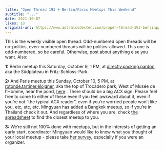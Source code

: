 ```yaml
---
title: "Open Thread 193 + Berlin/Paris Meetups This Weekend"
subtitle: "..."
date: 2021-10-07
likes: 18
original-url: https://www.astralcodexten.com/p/open-thread-192-berlinparis-meetups
---
```

This is the weekly visible open thread. Odd-numbered open threads will be no-politics, even-numbered threads will be politics-allowed. This one is odd-numbered, so be careful. Otherwise, post about anything else you want. Also:

 **1:** Berlin meetup this Saturday, October 9, 1 PM, at [directly.packing.pardon](https://w3w.co/directly.packing.pardon), aka the Südplateau in Fritz-Schloss-Park.

 **2:** And Paris meetup this Sunday, October 10, 5 PM, at [rotonde.tartiner.éloigner](https://what3words.com/rotonde.tartiner.%C3%A9loigner), aka the top of Trocadero park, West of Musée de l'Homme, near the pond, [here](https://goo.gl/maps/e6x139yMRQyMBa5p8) . There should be a big ACX sign. Please feel free to come to either of these even if you feel awkward about it, even if you’re not “the typical ACX reader”, even if you’re worried people won’t like you, etc, etc, etc. Mingyuan has added a Bangkok meetup, so if you’re in Thailand check it out. And regardless of where you are, check [the spreadsheet](https://docs.google.com/spreadsheets/d/e/2PACX-1vTsSMKpBkT5y4yOIcUYqKGzuyZ7jdZTKSrp-bASqY6Y5VV0ta6_hNwVWWMI2wQDzj21TaA4lMS-KSio/pubhtml) to find the closest meetup to you.

 **3:** We’re still not 100% done with meetups, but in the interests of getting an early start, coordinator Mingyuan would like to know what you thought of your local meetup - please take [her survey](https://docs.google.com/forms/d/e/1FAIpQLSfLbWA3EOB28HT3xl2O_SX5OkvJBPwqfCi7ptIo2yVgWV5uoA/viewform), especially if you were an organizer.
